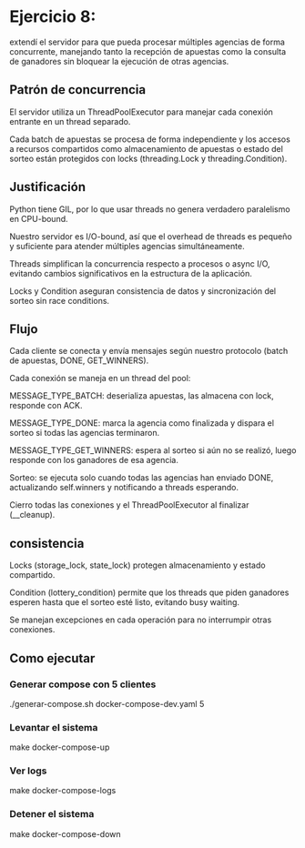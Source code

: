 # Ejercicio 8:

extendí el servidor para que pueda procesar múltiples agencias de forma concurrente, manejando tanto la recepción de apuestas como la consulta de ganadores sin bloquear la ejecución de otras agencias.

## Patrón de concurrencia

El servidor utiliza un ThreadPoolExecutor para manejar cada conexión entrante en un thread separado.

Cada batch de apuestas se procesa de forma independiente y los accesos a recursos compartidos como almacenamiento de apuestas o estado del sorteo están protegidos con locks (threading.Lock y threading.Condition).



## Justificación 

Python tiene GIL, por lo que usar threads no genera verdadero paralelismo en CPU-bound.

Nuestro servidor es I/O-bound, así que el overhead de threads es pequeño y suficiente para atender múltiples agencias simultáneamente.

Threads simplifican la concurrencia respecto a procesos o async I/O, evitando cambios significativos en la estructura de la aplicación.

Locks y Condition aseguran consistencia de datos y sincronización del sorteo sin race conditions.

## Flujo 

Cada cliente se conecta y envía mensajes según nuestro protocolo (batch de apuestas, DONE, GET_WINNERS).

Cada conexión se maneja en un thread del pool:

MESSAGE_TYPE_BATCH: deserializa apuestas, las almacena con lock, responde con ACK.

MESSAGE_TYPE_DONE: marca la agencia como finalizada y dispara el sorteo si todas las agencias terminaron.

MESSAGE_TYPE_GET_WINNERS: espera al sorteo si aún no se realizó, luego responde con los ganadores de esa agencia.

Sorteo: se ejecuta solo cuando todas las agencias han enviado DONE, actualizando self.winners y notificando a threads esperando.

Cierro todas las conexiones y el ThreadPoolExecutor al finalizar (__cleanup).

## consistencia

Locks (storage_lock, state_lock) protegen almacenamiento y estado compartido.

Condition (lottery_condition) permite que los threads que piden ganadores esperen hasta que el sorteo esté listo, evitando busy waiting.

Se manejan excepciones en cada operación para no interrumpir otras conexiones.

## Como ejecutar
### Generar compose con 5 clientes
./generar-compose.sh docker-compose-dev.yaml 5

###  Levantar el sistema
make docker-compose-up

### Ver logs
make docker-compose-logs

###  Detener el sistema
make docker-compose-down